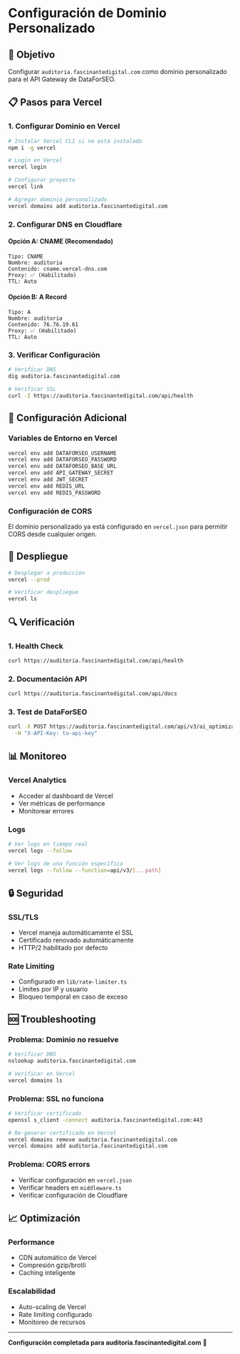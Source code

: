 # Configuración de Dominio Personalizado

## 🎯 Objetivo
Configurar `auditoria.fascinantedigital.com` como dominio personalizado para el API Gateway de DataForSEO.

## 📋 Pasos para Vercel

### 1. Configurar Dominio en Vercel

```bash
# Instalar Vercel CLI si no está instalado
npm i -g vercel

# Login en Vercel
vercel login

# Configurar proyecto
vercel link

# Agregar dominio personalizado
vercel domains add auditoria.fascinantedigital.com
```

### 2. Configurar DNS en Cloudflare

#### Opción A: CNAME (Recomendado)
```
Tipo: CNAME
Nombre: auditoria
Contenido: cname.vercel-dns.com
Proxy: ✅ (Habilitado)
TTL: Auto
```

#### Opción B: A Record
```
Tipo: A
Nombre: auditoria
Contenido: 76.76.19.61
Proxy: ✅ (Habilitado)
TTL: Auto
```

### 3. Verificar Configuración

```bash
# Verificar DNS
dig auditoria.fascinantedigital.com

# Verificar SSL
curl -I https://auditoria.fascinantedigital.com/api/health
```

## 🔧 Configuración Adicional

### Variables de Entorno en Vercel
```bash
vercel env add DATAFORSEO_USERNAME
vercel env add DATAFORSEO_PASSWORD
vercel env add DATAFORSEO_BASE_URL
vercel env add API_GATEWAY_SECRET
vercel env add JWT_SECRET
vercel env add REDIS_URL
vercel env add REDIS_PASSWORD
```

### Configuración de CORS
El dominio personalizado ya está configurado en `vercel.json` para permitir CORS desde cualquier origen.

## 🚀 Despliegue

```bash
# Desplegar a producción
vercel --prod

# Verificar despliegue
vercel ls
```

## 🔍 Verificación

### 1. Health Check
```bash
curl https://auditoria.fascinantedigital.com/api/health
```

### 2. Documentación API
```bash
curl https://auditoria.fascinantedigital.com/api/docs
```

### 3. Test de DataForSEO
```bash
curl -X POST https://auditoria.fascinantedigital.com/api/v3/ai_optimization/chat_gpt/llm_responses/models \
  -H "X-API-Key: tu-api-key"
```

## 📊 Monitoreo

### Vercel Analytics
- Acceder al dashboard de Vercel
- Ver métricas de performance
- Monitorear errores

### Logs
```bash
# Ver logs en tiempo real
vercel logs --follow

# Ver logs de una función específica
vercel logs --follow --function=api/v3/[...path]
```

## 🔒 Seguridad

### SSL/TLS
- Vercel maneja automáticamente el SSL
- Certificado renovado automáticamente
- HTTP/2 habilitado por defecto

### Rate Limiting
- Configurado en `lib/rate-limiter.ts`
- Límites por IP y usuario
- Bloqueo temporal en caso de exceso

## 🆘 Troubleshooting

### Problema: Dominio no resuelve
```bash
# Verificar DNS
nslookup auditoria.fascinantedigital.com

# Verificar en Vercel
vercel domains ls
```

### Problema: SSL no funciona
```bash
# Verificar certificado
openssl s_client -connect auditoria.fascinantedigital.com:443

# Re-generar certificado en Vercel
vercel domains remove auditoria.fascinantedigital.com
vercel domains add auditoria.fascinantedigital.com
```

### Problema: CORS errors
- Verificar configuración en `vercel.json`
- Verificar headers en `middleware.ts`
- Verificar configuración de Cloudflare

## 📈 Optimización

### Performance
- CDN automático de Vercel
- Compresión gzip/brotli
- Caching inteligente

### Escalabilidad
- Auto-scaling de Vercel
- Rate limiting configurado
- Monitoreo de recursos

---

**Configuración completada para auditoria.fascinantedigital.com** 🎉